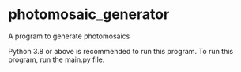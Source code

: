 # photomosaic_generator
A program to generate photomosaics

Python 3.8 or above is recommended to run this program.
To run this program, run the main.py file.

